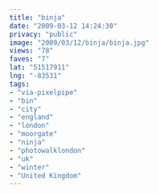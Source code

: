 ```yaml
---
title: "binja"
date: "2009-03-12 14:24:30"
privacy: "public"
image: "2009/03/12/binja/binja.jpg"
views: "78"
faves: "7"
lat: "51517911"
lng: "-83531"
tags:
- "via-pixelpipe"
- "bin"
- "city"
- "england"
- "london"
- "moorgate"
- "ninja"
- "photowalklondon"
- "uk"
- "winter"
- "United Kingdom"
---
```

<a href="/photos/2009/03/12/binja"></a>
